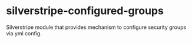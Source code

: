 # silverstripe-configured-groups

Silverstripe module that provides mechanism to configure security groups via yml config.
